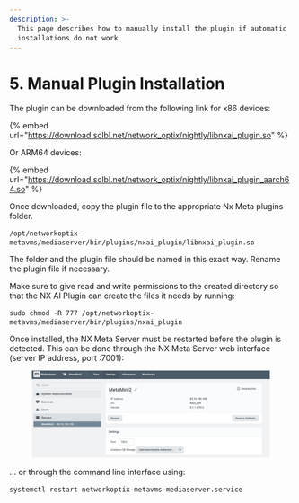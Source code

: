 ```yaml
---
description: >-
  This page describes how to manually install the plugin if automatic
  installations do not work
---
```


# 5. Manual Plugin Installation

The plugin can be downloaded from the following link for x86 devices:

{% embed url="https://download.sclbl.net/network_optix/nightly/libnxai_plugin.so" %}

Or ARM64 devices:

{% embed url="https://download.sclbl.net/network_optix/nightly/libnxai_plugin_aarch64.so" %}

Once downloaded, copy the plugin file to the appropriate Nx Meta plugins folder.

```
/opt/networkoptix-metavms/mediaserver/bin/plugins/nxai_plugin/libnxai_plugin.so
```

The folder and the plugin file should be named in this exact way. Rename the plugin file if necessary.

Make sure to give read and write permissions to the created directory so that the NX AI Plugin can create the files it needs by running:

```
sudo chmod -R 777 /opt/networkoptix-metavms/mediaserver/bin/plugins/nxai_plugin
```

Once installed, the NX Meta Server must be restarted before the plugin is detected. This can be done through the NX Meta Server web interface (server IP address, port :7001):

<figure><img src="../.gitbook/assets/image (84).png" alt=""><figcaption></figcaption></figure>

... or through the command line interface using:&#x20;

```
systemctl restart networkoptix-metavms-mediaserver.service
```
